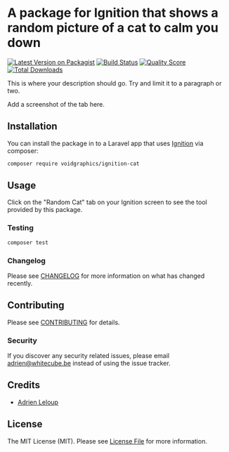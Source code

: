 
# A package for Ignition that shows a random picture of a cat to calm you down

[![Latest Version on Packagist](https://img.shields.io/packagist/v/voidgraphics/ignition-cat.svg?style=flat-square)](https://packagist.org/packages/voidgraphics/ignition-cat)
[![Build Status](https://img.shields.io/travis/voidgraphics/ignition-cat/master.svg?style=flat-square)](https://travis-ci.org/voidgraphics/ignition-cat)
[![Quality Score](https://img.shields.io/scrutinizer/g/voidgraphics/ignition-cat.svg?style=flat-square)](https://scrutinizer-ci.com/g/voidgraphics/ignition-cat)
[![Total Downloads](https://img.shields.io/packagist/dt/voidgraphics/ignition-cat.svg?style=flat-square)](https://packagist.org/packages/voidgraphics/ignition-cat)


This is where your description should go. Try and limit it to a paragraph or two.

Add a screenshot of the tab here.

## Installation

You can install the package in to a Laravel app that uses [Ignition](https://flareapp.io) via composer:

```bash
composer require voidgraphics/ignition-cat
```

## Usage

Click on the "Random Cat" tab on your Ignition screen to see the tool provided by this package.

### Testing

``` bash
composer test
```

### Changelog

Please see [CHANGELOG](CHANGELOG.md) for more information on what has changed recently.

## Contributing

Please see [CONTRIBUTING](CONTRIBUTING.md) for details.

### Security

If you discover any security related issues, please email adrien@whitecube.be instead of using the issue tracker.

## Credits

- [Adrien Leloup](https://github.com/voidgraphics)

## License

The MIT License (MIT). Please see [License File](LICENSE.md) for more information.
